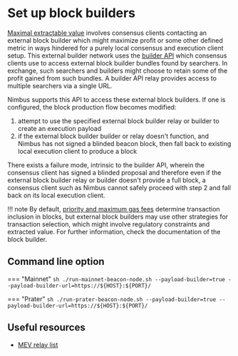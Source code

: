 # Set up block builders

[Maximal extractable value](https://ethereum.org/en/developers/docs/mev/) involves consensus clients contacting an external block builder which might maximize profit or some other defined metric in ways hindered for a purely local consensus and execution client setup. This external builder network uses the [builder API](https://ethereum.github.io/builder-specs/) which consensus clients use to access external block builder bundles found by searchers. In exchange, such searchers and builders might choose to retain some of the profit gained from such bundles. A builder API relay provides access to multiple searchers via a single URL.

Nimbus supports this API to access these external block builders. If one is configured, the block production flow becomes modified:

1. attempt to use the specified external block builder relay or builder to create an execution payload
2. if the external block builder builder or relay doesn't function, and Nimbus has not signed a blinded beacon block, then fall back to existing local execution client to produce a block

There exists a failure mode, intrinsic to the builder API, wherein the consensus client has signed a blinded proposal and therefore even if the external block builder relay or builder doesn't provide a full block, a consensus client such as Nimbus cannot safely proceed with step 2 and fall back on its local execution client.

!!! note
    By default, [priority and maximum gas fees](https://eips.ethereum.org/EIPS/eip-1559#abstract) determine transaction inclusion in blocks, but external block builders may use other strategies for transaction selection, which might involve regulatory constraints and extracted value. For further information, check the documentation of the block builder.

## Command line option

=== "Mainnet"
    ```sh
    ./run-mainnet-beacon-node.sh --payload-builder=true --payload-builder-url=https://${HOST}:${PORT}/
    ```

=== "Prater"
    ```sh
    ./run-prater-beacon-node.sh --payload-builder=true --payload-builder-url=https://${HOST}:${PORT}/
    ```

## Useful resources

- [MEV relay list](https://github.com/remyroy/ethstaker/blob/main/MEV-relay-list.md)

